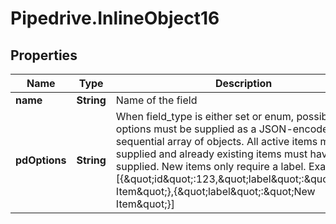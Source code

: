 # Pipedrive.InlineObject16

## Properties

Name | Type | Description | Notes
------------ | ------------- | ------------- | -------------
**name** | **String** | Name of the field | [optional] 
**pdOptions** | **String** | When field_type is either set or enum, possible options must be supplied as a JSON-encoded sequential array of objects. All active items must be supplied and already existing items must have their ID supplied. New items only require a label. Example: [{\&quot;id\&quot;:123,\&quot;label\&quot;:\&quot;Existing Item\&quot;},{\&quot;label\&quot;:\&quot;New Item\&quot;}] | [optional] 


